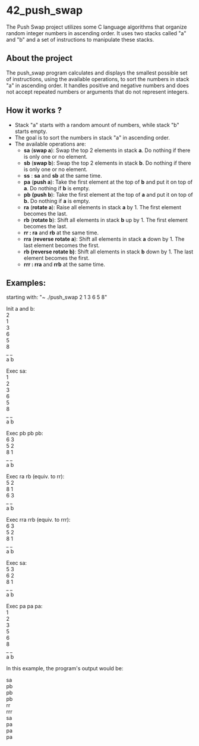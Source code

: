 # 42_push_swap

The Push Swap project utilizes some C language algorithms that organize random integer numbers in ascending order. It uses two stacks called "a" and "b" and a set of instructions to manipulate these stacks.

## About the project

The push_swap program calculates and displays the smallest possible set of instructions, using the available operations, to sort the numbers in stack "a" in ascending order. It handles positive and negative numbers and does not accept repeated numbers or arguments that do not represent integers.

## How it works ?

- Stack "a" starts with a random amount of numbers, while stack "b" starts empty.
- The goal is to sort the numbers in stack "a" in ascending order.
- The available operations are:
  - **sa** (**swap a**): Swap the top 2 elements in stack **a**. Do nothing if there is only one or no element.
  - **sb** (**swap b**): Swap the top 2 elements in stack **b**. Do nothing if there is only one or no element.
  - **ss** : **sa** and **sb** at the same time.
  - **pa** (**push a**): Take the first element at the top of **b** and put it on top of **a**. Do nothing if **b** is empty.
  - **pb** **(push b**): Take the first element at the top of **a** and put it on top of **b.** Do nothing if **a** is empty.
  - **ra** (**rotate a**): Raise all elements in stack **a** by 1. The first element becomes the last.
  - **rb** (**rotate b**): Shift all elements in stack **b** up by 1. The first element becomes the last.
  - **rr : ra** and **rb** at the same time.
  - **rra** (**reverse rotate a**): Shift all elements in stack **a** down by 1. The last element becomes the first.
  - **rb (reverse rotate b)**: Shift all elements in stack **b** down by 1. The last element becomes the first.
  - **rrr : rra** and **rrb** at the same time.

## Examples:

starting with: "~ ./push_swap 2 1 3 6 5 8"   

Init a and b:  
2  
1  
3  
6  
5  
8  
_ _  
a b  

Exec sa:  
1  
2  
3  
6  
5  
8  
_ _  
a b  

Exec pb pb pb:  
6 3  
5 2  
8 1  
_ _  
a b  

Exec ra rb (equiv. to rr):  
5 2  
8 1  
6 3  
_ _  
a b  

Exec rra rrb (equiv. to rrr):  
6 3  
5 2  
8 1  
_ _  
a b  

Exec sa:  
5 3  
6 2  
8 1  
_ _  
a b  

Exec pa pa pa:  
1  
2  
3  
5  
6  
8  
_ _  
a b  

In this example, the program's output would be:  

sa  
pb  
pb  
pb  
rr  
rrr  
sa  
pa    
pa  
pa  